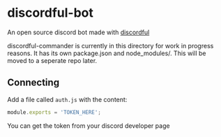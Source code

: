 # discordful-bot

An open source discord bot made with [discordful](https://github.com/Luxizzle/discordful)

discordful-commander is currently in this directory for work in progress reasons. It has its own package.json and node_modules/. This will be moved to a seperate repo later.

## Connecting

Add a file called `auth.js` with the content:
```js
module.exports = 'TOKEN_HERE';
```

You can get the token from your discord developer page
